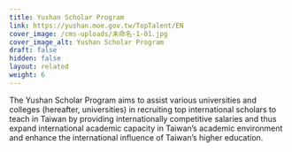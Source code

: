 ```yaml
---
title: Yushan Scholar Program
link: https://yushan.moe.gov.tw/TopTalent/EN
cover_image: /cms-uploads/未命名-1-01.jpg
cover_image_alt: Yushan Scholar Program
draft: false
hidden: false
layout: related
weight: 6
---
```

The Yushan Scholar Program aims to assist various universities and colleges (hereafter, universities) in recruiting top international scholars to teach in Taiwan by providing internationally competitive salaries and thus expand international academic capacity in Taiwan’s academic environment and enhance the international influence of Taiwan’s higher education.
